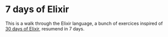 # 7 days of Elixir

This is a walk through the Elixir language, a bunch of exercices inspired of [30 days of Elixir](https://github.com/seven1m/30-days-of-elixir), resumend in 7 days.


